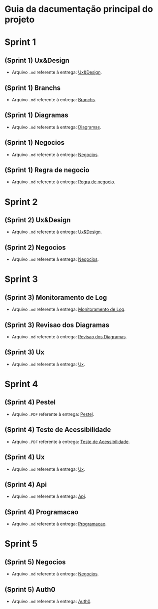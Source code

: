 # Guia da dacumentação principal do projeto

# Sprint 1

## (Sprint 1) Ux&Design

- Arquivo `.md` referente à entrega: [Ux&Design](https://github.com/Inteli-College/2024-T0004-SI09-G01/blob/Development/document/sprint1/Ux%26Design.md).

## (Sprint 1) Branchs

- Arquivo `.md` referente à entrega: [Branchs](https://github.com/Inteli-College/2024-T0004-SI09-G01/blob/Development/document/sprint1/branchs.md).

## (Sprint 1) Diagramas

- Arquivo `.md` referente à entrega: [Diagramas](https://github.com/Inteli-College/2024-T0004-SI09-G01/blob/Development/document/sprint1/diagramas.md).

## (Sprint 1) Negocios

- Arquivo `.md` referente à entrega: [Negocios](https://github.com/Inteli-College/2024-T0004-SI09-G01/blob/Development/document/sprint1/negocios.md).

## (Sprint 1) Regra de negocio

- Arquivo `.md` referente à entrega: [Regra de negocio](https://github.com/Inteli-College/2024-T0004-SI09-G01/blob/Development/document/sprint1/regra_de_negocio.md).

# Sprint 2

## (Sprint 2) Ux&Design

- Arquivo `.md` referente à entrega: [Ux&Design](https://github.com/Inteli-College/2024-T0004-SI09-G01/blob/Development/document/sprint2/Ux%26Design.md).

## (Sprint 2) Negocios

- Arquivo `.md` referente à entrega: [Negocios](https://github.com/Inteli-College/2024-T0004-SI09-G01/blob/Development/document/sprint2/negocios.md).

# Sprint 3

## (Sprint 3) Monitoramento de Log

- Arquivo `.md` referente à entrega: [Monitoramento de Log](https://github.com/Inteli-College/2024-T0004-SI09-G01/blob/Development/document/sprint3/monitoramento_log.md).

## (Sprint 3) Revisao dos Diagramas

- Arquivo `.md` referente à entrega: [Revisao dos Diagramas](https://github.com/Inteli-College/2024-T0004-SI09-G01/blob/Development/document/sprint3/revisao_diagrama.md).

## (Sprint 3) Ux

- Arquivo `.md` referente à entrega: [Ux](https://github.com/Inteli-College/2024-T0004-SI09-G01/blob/Development/document/sprint3/ux.md).

# Sprint 4

## (Sprint 4) Pestel

- Arquivo `.PDF` referente à entrega: [Pestel](https://github.com/Inteli-College/2024-T0004-SI09-G01/blob/Development/document/sprint4/PESTEL.pdf).

## (Sprint 4) Teste de Acessibilidade

- Arquivo `.PDF` referente à entrega: [Teste de Acessibilidade](https://github.com/Inteli-College/2024-T0004-SI09-G01/blob/Development/document/sprint4/Teste-de-acessibilidade.pdf).

## (Sprint 4) Ux

- Arquivo `.md` referente à entrega: [Ux](https://github.com/Inteli-College/2024-T0004-SI09-G01/blob/Development/document/sprint4/UX.md).

## (Sprint 4) Api

- Arquivo `.md` referente à entrega: [Api](https://github.com/Inteli-College/2024-T0004-SI09-G01/blob/Development/document/sprint4/api.md).

## (Sprint 4) Programacao

- Arquivo `.md` referente à entrega: [Programacao](https://github.com/Inteli-College/2024-T0004-SI09-G01/blob/Development/document/sprint4/programacao.md).

# Sprint 5

## (Sprint 5) Negocios

- Arquivo `.md` referente à entrega: [Negocios](https://github.com/Inteli-College/2024-T0004-SI09-G01/blob/Development/document/sprint5/%20Negocios.md).

## (Sprint 5) Auth0

- Arquivo `.md` referente à entrega: [Auth0](https://github.com/Inteli-College/2024-T0004-SI09-G01/blob/Development/document/sprint5/auth0.md).
